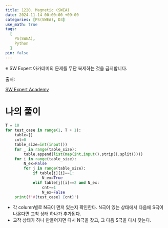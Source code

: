 ```yaml
---
title: 1220. Magnetic (SWEA)
date: 2024-11-14 00:00:00 +09:00
categories: [PS(SWEA), D3]
use_math: true
tags:
  [
    PS(SWEA),
    Python
  ]
pin: false
---
```


※ SW Expert 아카데미의 문제를 무단 복제하는 것을 금지합니다.

출처: 

[SW Expert Academy](https://swexpertacademy.com/main/code/problem/problemDetail.do?problemLevel=3&contestProbId=AV14hwZqABsCFAYD&categoryId=AV14hwZqABsCFAYD&categoryType=CODE&problemTitle=&orderBy=INQUERY_COUNT&selectCodeLang=PYTHON&select-1=3&pageSize=10&pageIndex=1)

# 나의 풀이

```python
T = 10
for test_case in range(1, T + 1):
    table=[]
    cnt=0
    table_size=int(input())
    for _ in range(table_size):
        table.append(list(map(int,input().strip().split())))
    for i in range(table_size):
        N_ex=False
        for j in range(table_size):
            if table[j][i]==1:
                N_ex=True
            elif table[j][i]==2 and N_ex:
                cnt+=1
                N_ex=False
    print(f'#{test_case} {cnt}')
```

- 각 column별로 N극이 먼저 있는지 확인한다. N극이 있는 상태에서 다음에 S극이 나온다면 교착 상태 하나가 추가된다.
- 교착 상태가 하나 만들어지면 다시 N극을 찾고, 그 다음 S극을 다시 찾는다.